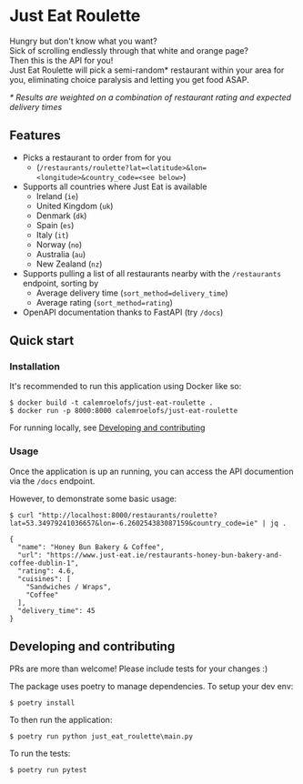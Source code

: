 # Just Eat Roulette

Hungry but don't know what you want?   
Sick of scrolling endlessly through that white and orange page?   
Then this is the API for you!  
Just Eat Roulette will pick a semi-random* restaurant within your area for you, eliminating choice paralysis and letting you get food ASAP.   

_* Results are weighted on a combination of restaurant rating and expected delivery times_

## Features
- Picks a restaurant to order from for you
  - (`/restaurants/roulette?lat=<latitude>&lon=<longitude>&country_code=<see below>`)
- Supports all countries where Just Eat is available  
  - Ireland (`ie`)  
  - United Kingdom (`uk`)  
  - Denmark (`dk`)  
  - Spain (`es`)  
  - Italy (`it`)  
  - Norway (`no`)  
  - Australia (`au`)  
  - New Zealand (`nz`)   
- Supports pulling a list of all restaurants nearby with the `/restaurants` endpoint, sorting by  
  - Average delivery time (`sort_method=delivery_time`)
  - Average rating (`sort_method=rating`)
- OpenAPI documentation thanks to FastAPI (try `/docs`) 

## Quick start  

### Installation  
It's recommended to run this application using Docker like so:
```shell
$ docker build -t calemroelofs/just-eat-roulette .
$ docker run -p 8000:8000 calemroelofs/just-eat-roulette
```
For running locally, see [Developing and contributing](#Developing-and-contributing)  

### Usage
Once the application is up an running, you can access the API documention via the `/docs` endpoint.

However, to demonstrate some basic usage:
```shell
$ curl "http://localhost:8000/restaurants/roulette?lat=53.34979241036657&lon=-6.260254383087159&country_code=ie" | jq .

{
  "name": "Honey Bun Bakery & Coffee",
  "url": "https://www.just-eat.ie/restaurants-honey-bun-bakery-and-coffee-dublin-1",
  "rating": 4.6,
  "cuisines": [
    "Sandwiches / Wraps",
    "Coffee"
  ],
  "delivery_time": 45
}
```

## Developing and contributing  
PRs are more than welcome! Please include tests for your changes :)  

The package uses poetry to manage dependencies. To setup your dev env:  
```shell
$ poetry install
```
To then run the application:  
```
$ poetry run python just_eat_roulette\main.py
```
To run the tests:  
```shell
$ poetry run pytest
```